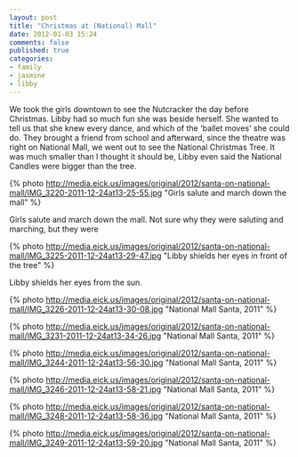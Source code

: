 ```yaml
---
layout: post
title: "Christmas at (National) Mall"
date: 2012-01-03 15:24
comments: false
published: true
categories: 
- family
- jasmine
- libby
---
```

We took the girls downtown to see the Nutcracker the day before Christmas.  Libby had so much fun she was beside herself.  She wanted to tell us that she knew every dance, and which of the 'ballet moves' she could do.  They brought a friend from school and afterward, since the theatre was right on National Mall, we went out to see the National Christmas Tree.  It was much smaller than I thought it should be, Libby even said the National Candles were bigger than the tree.

{% photo http://media.eick.us/images/original/2012/santa-on-national-mall/IMG_3220-2011-12-24at13-25-55.jpg "Girls salute and march down the mall" %}


Girls salute and march down the mall.  Not sure why they were saluting and marching, but they were

{% photo http://media.eick.us/images/original/2012/santa-on-national-mall/IMG_3225-2011-12-24at13-29-47.jpg "Libby shields her eyes in front of the tree" %}


Libby shields her eyes from the sun.

{% photo http://media.eick.us/images/original/2012/santa-on-national-mall/IMG_3226-2011-12-24at13-30-08.jpg "National Mall Santa, 2011" %}


{% photo http://media.eick.us/images/original/2012/santa-on-national-mall/IMG_3231-2011-12-24at13-34-26.jpg "National Mall Santa, 2011" %}


{% photo http://media.eick.us/images/original/2012/santa-on-national-mall/IMG_3244-2011-12-24at13-56-30.jpg "National Mall Santa, 2011" %}


{% photo http://media.eick.us/images/original/2012/santa-on-national-mall/IMG_3246-2011-12-24at13-58-21.jpg "National Mall Santa, 2011" %}


{% photo http://media.eick.us/images/original/2012/santa-on-national-mall/IMG_3248-2011-12-24at13-58-36.jpg "National Mall Santa, 2011" %}


{% photo http://media.eick.us/images/original/2012/santa-on-national-mall/IMG_3249-2011-12-24at13-59-20.jpg "National Mall Santa, 2011" %}

